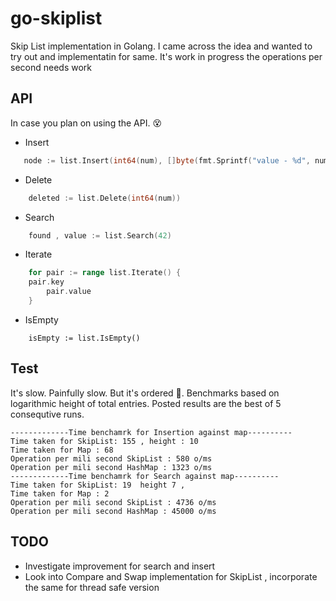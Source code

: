 # go-skiplist
Skip List implementation in Golang. I came across the idea and wanted to try out and implementatin for same. It's work in progress the operations 
per second needs work

## API

In case you plan on using the API. 😵

- Insert

```go
   node := list.Insert(int64(num), []byte(fmt.Sprintf("value - %d", num)))
```

- Delete
```go
    deleted := list.Delete(int64(num))
```

- Search
```go
    found , value := list.Search(42)
```

- Iterate
```go
    for pair := range list.Iterate() {
	pair.key 
        pair.value
    }
```
- IsEmpty

```golang
    isEmpty := list.IsEmpty()
```


## Test

It's slow. Painfully slow. But it's ordered 🤣. Benchmarks based on logarithmic height
of total entries. Posted results are the best of 5 consequtive runs.

```
-------------Time benchamrk for Insertion against map----------
Time taken for SkipList: 155 , height : 10 
Time taken for Map : 68
Operation per mili second SkipList : 580 o/ms
Operation per mili second HashMap : 1323 o/ms
-------------Time benchamrk for Search against map----------
Time taken for SkipList: 19  height 7 , 
Time taken for Map : 2
Operation per mili second SkipList : 4736 o/ms
Operation per mili second HashMap : 45000 o/ms
```

## TODO

- Investigate improvement for search and insert
- Look into Compare and Swap implementation for SkipList , incorporate the same for thread safe version
